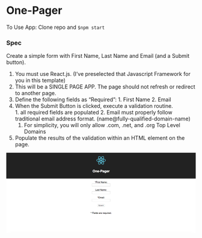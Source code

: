 # One-Pager

To Use App:
Clone repo and `$npm start`

### Spec
Create a simple form with First Name, Last Name and Email (and a Submit button).
  1. You must use React.js.  (I’ve preselected that Javascript Framework for you in this template)
  2. This will be a SINGLE PAGE APP.  The page should not refresh or redirect to another page.
  3. Define the following fields as “Required”:
    1. First Name
    2. Email
  4. When the Submit Button is clicked, execute a validation routine.  
    1. all required fields are populated
    2. Email must properly follow traditional email address format. (name@fully-qualified-domain-name)
      1. For simplicity, you will only allow .com, .net, and .org Top Level Domains
  5. Populate the results of the validation within an HTML element on the page.


![alt text](src/One-Pager.png)
